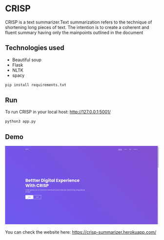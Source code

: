 # CRISP
CRISP is a text summarizer.Text summarization refers to the technique of shortening long pieces of text. 
The intention is to create a coherent and fluent summary having only the mainpoints outlined in the document

## Technologies used
- Beautiful soup
- Flask
- NLTK
- spacy

```bash
pip install requirements.txt
```
## Run
To run CRISP in your local host: http://127.0.0.1:5001/

```python
python3 app.py
```
## Demo

![test image size](/gif/demo.gif)

You can check the website here: https://crisp-summarizer.herokuapp.com/
